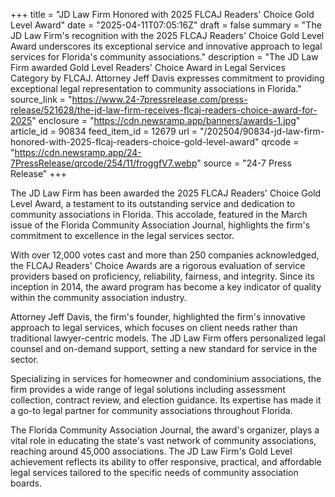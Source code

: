+++
title = "JD Law Firm Honored with 2025 FLCAJ Readers' Choice Gold Level Award"
date = "2025-04-11T07:05:16Z"
draft = false
summary = "The JD Law Firm's recognition with the 2025 FLCAJ Readers' Choice Gold Level Award underscores its exceptional service and innovative approach to legal services for Florida's community associations."
description = "The JD Law Firm awarded Gold Level Readers' Choice Award in Legal Services Category by FLCAJ. Attorney Jeff Davis expresses commitment to providing exceptional legal representation to community associations in Florida."
source_link = "https://www.24-7pressrelease.com/press-release/521628/the-jd-law-firm-receives-flcaj-readers-choice-award-for-2025"
enclosure = "https://cdn.newsramp.app/banners/awards-1.jpg"
article_id = 90834
feed_item_id = 12679
url = "/202504/90834-jd-law-firm-honored-with-2025-flcaj-readers-choice-gold-level-award"
qrcode = "https://cdn.newsramp.app/24-7PressRelease/qrcode/254/11/froggfV7.webp"
source = "24-7 Press Release"
+++

<p>The JD Law Firm has been awarded the 2025 FLCAJ Readers' Choice Gold Level Award, a testament to its outstanding service and dedication to community associations in Florida. This accolade, featured in the March issue of the Florida Community Association Journal, highlights the firm's commitment to excellence in the legal services sector.</p><p>With over 12,000 votes cast and more than 250 companies acknowledged, the FLCAJ Readers' Choice Awards are a rigorous evaluation of service providers based on proficiency, reliability, fairness, and integrity. Since its inception in 2014, the award program has become a key indicator of quality within the community association industry.</p><p>Attorney Jeff Davis, the firm's founder, highlighted the firm's innovative approach to legal services, which focuses on client needs rather than traditional lawyer-centric models. The JD Law Firm offers personalized legal counsel and on-demand support, setting a new standard for service in the sector.</p><p>Specializing in services for homeowner and condominium associations, the firm provides a wide range of legal solutions including assessment collection, contract review, and election guidance. Its expertise has made it a go-to legal partner for community associations throughout Florida.</p><p>The Florida Community Association Journal, the award's organizer, plays a vital role in educating the state's vast network of community associations, reaching around 45,000 associations. The JD Law Firm's Gold Level achievement reflects its ability to offer responsive, practical, and affordable legal services tailored to the specific needs of community association boards.</p>